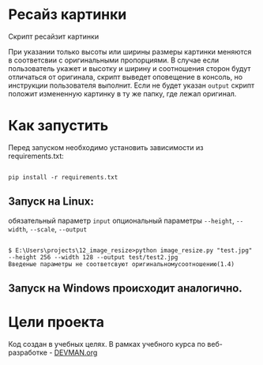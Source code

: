 # Ресайз картинки

Скрипт ресайзит картинки

При указании только высоты или ширины размеры картинки меняются в соответсвии с оригинальными пропорциями.
В случае если пользователь укажет и высотку и ширину и соотношения сторон будут отличаться от оригинала, скрипт выведет оповещение в консоль, но инструкции пользователя выполнит.
Если не будет указан ```output``` скрипт положит измененную картинку в ту же папку, где лежал оригинал.

# Как запустить
Перед запуском необходимо установить зависимости из requirements.txt:
```#!bash

pip install -r requirements.txt

```
## Запуск на Linux:

обязательный параметр ```input```
опциональный параметры ```--height```, ```--width```, ```--scale```, ```--output```

```#!bash

$ E:\Users\projects\12_image_resize>python image_resize.py "test.jpg" --height 256 --width 128 --output test/test2.jpg
Введеные параметры не соответсвуют оригинальномусоотношению(1.4)

```

## Запуск на Windows происходит аналогично.

# Цели проекта

Код создан в учебных целях. В рамках учебного курса по веб-разработке - [DEVMAN.org](https://devman.org)
